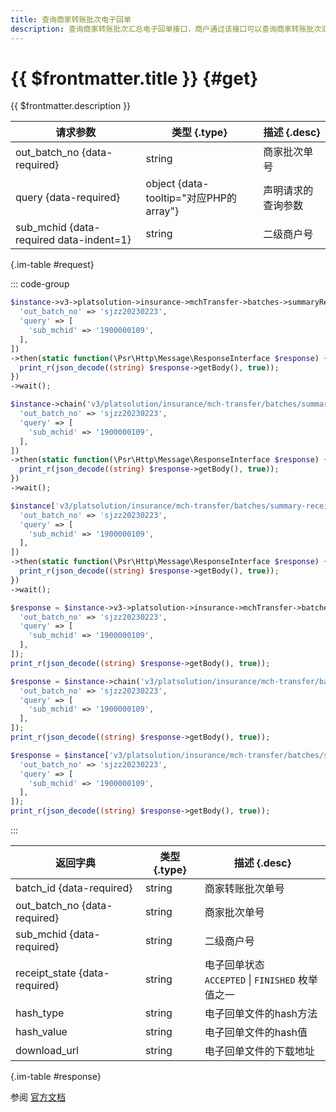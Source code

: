 ```yaml
---
title: 查询商家转账批次电子回单
description: 查询商家转账批次汇总电子回单接口，商户通过该接口可以查询商家转账批次汇总电子回单受理进度信息，当电子回单文件生成结束后，将返回电子回单文件的hash值、电子回单文件的下载地址等。前置条件：只支持查询最近2年内的转账批次单
---
```


# {{ $frontmatter.title }} {#get}

{{ $frontmatter.description }}

| 请求参数 | 类型 {.type} | 描述 {.desc}
| --- | --- | ---
| out_batch_no {data-required} | string | 商家批次单号
| query {data-required} | object {data-tooltip="对应PHP的array"} | 声明请求的查询参数
| sub_mchid {data-required data-indent=1} | string | 二级商户号

{.im-table #request}

::: code-group

```php [异步纯链式]
$instance->v3->platsolution->insurance->mchTransfer->batches->summaryReceipts->outBatchNo->_out_batch_no_->getAsync([
  'out_batch_no' => 'sjzz20230223',
  'query' => [
    'sub_mchid' => '1900000109',
  ],
])
->then(static function(\Psr\Http\Message\ResponseInterface $response) {
  print_r(json_decode((string) $response->getBody(), true));
})
->wait();
```

```php [异步声明式]
$instance->chain('v3/platsolution/insurance/mch-transfer/batches/summary-receipts/out-batch-no/{out_batch_no}')->getAsync([
  'out_batch_no' => 'sjzz20230223',
  'query' => [
    'sub_mchid' => '1900000109',
  ],
])
->then(static function(\Psr\Http\Message\ResponseInterface $response) {
  print_r(json_decode((string) $response->getBody(), true));
})
->wait();
```

```php [异步属性式]
$instance['v3/platsolution/insurance/mch-transfer/batches/summary-receipts/out-batch-no/{out_batch_no}']->getAsync([
  'out_batch_no' => 'sjzz20230223',
  'query' => [
    'sub_mchid' => '1900000109',
  ],
])
->then(static function(\Psr\Http\Message\ResponseInterface $response) {
  print_r(json_decode((string) $response->getBody(), true));
})
->wait();
```

```php [同步纯链式]
$response = $instance->v3->platsolution->insurance->mchTransfer->batches->summaryReceipts->outBatchNo->_out_batch_no_->get([
  'out_batch_no' => 'sjzz20230223',
  'query' => [
    'sub_mchid' => '1900000109',
  ],
]);
print_r(json_decode((string) $response->getBody(), true));
```

```php [同步声明式]
$response = $instance->chain('v3/platsolution/insurance/mch-transfer/batches/summary-receipts/out-batch-no/{out_batch_no}')->get([
  'out_batch_no' => 'sjzz20230223',
  'query' => [
    'sub_mchid' => '1900000109',
  ],
]);
print_r(json_decode((string) $response->getBody(), true));
```

```php [同步属性式]
$response = $instance['v3/platsolution/insurance/mch-transfer/batches/summary-receipts/out-batch-no/{out_batch_no}']->get([
  'out_batch_no' => 'sjzz20230223',
  'query' => [
    'sub_mchid' => '1900000109',
  ],
]);
print_r(json_decode((string) $response->getBody(), true));
```

:::

| 返回字典 | 类型 {.type} | 描述 {.desc}
| --- | --- | ---
| batch_id {data-required} | string | 商家转账批次单号
| out_batch_no {data-required} | string | 商家批次单号
| sub_mchid {data-required} | string | 二级商户号
| receipt_state {data-required} | string | 电子回单状态<br/>`ACCEPTED` \| `FINISHED` 枚举值之一
| hash_type | string | 电子回单文件的hash方法
| hash_value | string | 电子回单文件的hash值
| download_url | string | 电子回单文件的下载地址

{.im-table #response}

参阅 [官方文档](https://pay.weixin.qq.com/doc/v3/partner/4013504227)
